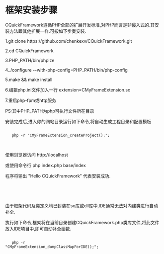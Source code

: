 <h1>框架安装步骤</h1>
<p>CQuickFramework遵循PHP全部的扩展开发标准,对PHP而言是非侵入式的.其安装方法跟其他扩展一样.可按如下步奏安装.</p>

<p>1.git clone https://github.com/chenkexv/CQuickFramework.git</p>
<p>2.cd CQuickFramework</p>
<p>3.PHP_PATH/bin/phpize</p>
<p>4../configure --with-php-config=PHP_PATH/bin/php-config</p>
<p>5.make && make install</p>
<p>6.编辑php.ini文件加入一行 extension=CMyFrameExtension.so</p>
<p>7.重启php-fpm或http服务</p>
<p>PS:其中PHP_PATH为php可执行文件所在目录</p>
<p>安装完成后,进入你的网站目录运行如下命令,将自动生成工程目录和配置模板</p>
<code><br>&nbsp;&nbsp;&nbsp;php -r "CMyFrameExtension_createProject();";&nbsp;&nbsp;&nbsp;<br></code>

<p>&nbsp;</p>
<p>使用浏览器访问 http://localhost

或使用命令行 php index.php base/index

程序将输出 "Hello CQuickFramework" 代表安装成功.





<p>&nbsp;</p>
<p>&nbsp;</p>


由于框架代码及类定义均已封装在so库或dll库中,IDE通常无法对内建类进行自动补全.

执行如下命令,框架将在当前目录创建CQuickFramework.php类库文件,将此文件放入IDE项目中,即可自动补全函数.

<code><br>&nbsp;&nbsp;&nbsp;php -r "CMyFrameExtension_dumpClassMapForIDE();";&nbsp;&nbsp;&nbsp;<br></code>
